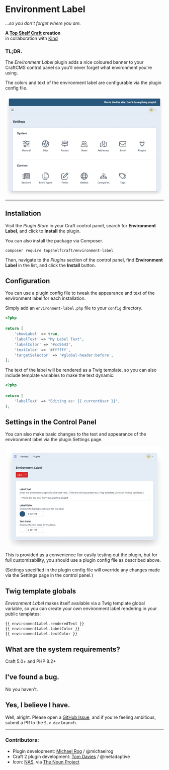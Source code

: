 # Environment Label

_...so you don't forget where you are._

**A [Top Shelf Craft](https://topshelfcraft.com) creation**  
in collaboration with [Kind](https://madebykind.com/)


### TL;DR.

The _Environment Label_ plugin adds a nice coloured banner to your CraftCMS control panel so you'll never forget what environment you're using.

The colors and text of the environment label are configurable via the plugin config file.

![Screenshot](docs/dev.jpg)

* * *


## Installation

Visit the _Plugin Store_ in your Craft control panel, search for **Environment Label**, and click to **Install** the plugin.

You can also install the package via Composer.
```
composer require topshelfcraft/environment-label
```

Then, navigate to the _Plugins_ section of the control panel, find **Environment Label** in the list, and click the **Install** button.


## Configuration

You can use a plugin config file to tweak the appearance and text of the environment label for each installation.

Simply add an `environment-label.php` file to your `config` directory.

```php
<?php

return [
    'showLabel' => true,
    'labelText' => "My Label Text",
    'labelColor' => '#cc5643',
    'textColor' => '#ffffff',
    'targetSelector' => '#global-header:before',
];
```

The text of the label will be rendered as a Twig template, so you can also include template variables to make the text dynamic:

```php
<?php

return [
    'labelText' => "Editing as: {{ currentUser }}",
);
```


## Settings in the Control Panel

You can also make basic changes to the text and appearance of the environment label via the plugin Settings page.

![Settings](docs/settings.jpg)

</div>

This is provided as a convenience for easily testing out the plugin, but for full customizability, you should use a plugin config file as described above.

(Settings specified in the plugin config file will override any changes made via the Settings page in the control panel.)


## Twig template globals

_Environment Label_ makes itself available via a Twig template global variable, so you can create your own
environment label rendering in your public templates:

```twig
{{ environmentLabel.renderedText }}
{{ environmentLabel.labelColor }}
{{ environmentLabel.textColor }}
```


## What are the system requirements?

Craft 5.0+ and PHP 8.2+


## I've found a bug.

No you haven't.


## Yes, I believe I have.

Well, alright. Please open a [GitHub Issue](https://github.com/topshelfcraft/Environment-Label/issues), and if you're feeling ambitious, submit a PR to the `5.x.dev` branch.


* * *

### Contributors:

  - Plugin development: [Michael Rog](https://michaelrog.com) / @michaelrog
  - Craft 2 plugin development: [Tom Davies](https://github.com/tomdavies) / @metadaptive
  - Icon: [NAS](http://nasztu.com/), via [The Noun Project](https://thenounproject.com/search/?q=label&i=28588)
